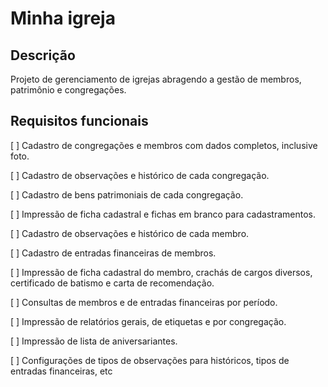 # Minha igreja

## Descrição

Projeto de gerenciamento de igrejas abragendo a gestão de membros, patrimônio e congregações.

## Requisitos funcionais

[ ] Cadastro de congregações e membros com dados completos, inclusive foto.

[ ] Cadastro de observações e histórico de cada congregação.

[ ] Cadastro de bens patrimoniais de cada congregação.

[ ] Impressão de ficha cadastral e fichas em branco para cadastramentos.

[ ] Cadastro de observações e histórico de cada membro.

[ ] Cadastro de entradas financeiras de membros.

[ ] Impressão de ficha cadastral do membro, crachás de cargos diversos, certificado de batismo e carta de recomendação.

[ ] Consultas de membros e de entradas financeiras por período.

[ ] Impressão de relatórios gerais, de etiquetas e por congregação.

[ ] Impressão de lista de aniversariantes.

[ ] Configurações de tipos de observações para históricos, tipos de entradas financeiras, etc
